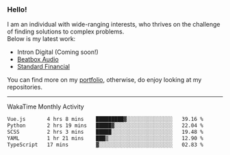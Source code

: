 ### Hello!

I am an individual with wide-ranging interests, who thrives on the challenge of finding solutions to complex problems. <br/> Below is my latest work:
- Intron Digital (Coming soon!)
- [Beatbox Audio](https://bumbleboss.xyz/w/beatbox-audio)
- [Standard Financial](https://bumbleboss.xyz/w/standard-financial)

You can find more on my [portfolio](https://bumbleboss.xyz/work), otherwise, do enjoy looking at my repositories.

---

WakaTime Monthly Activity

<!--START_SECTION:waka-->

```txt
Vue.js       4 hrs 8 mins    █████████▓░░░░░░░░░░░░░░░   39.16 %
Python       2 hrs 19 mins   █████▓░░░░░░░░░░░░░░░░░░░   22.04 %
SCSS         2 hrs 3 mins    █████░░░░░░░░░░░░░░░░░░░░   19.48 %
YAML         1 hr 21 mins    ███▒░░░░░░░░░░░░░░░░░░░░░   12.90 %
TypeScript   17 mins         ▓░░░░░░░░░░░░░░░░░░░░░░░░   02.83 %
```

<!--END_SECTION:waka-->
